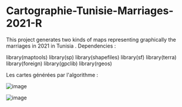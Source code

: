 # Cartographie-Tunisie-Marriages-2021-R
This project generates two kinds of maps representing graphically the marriages in 2021 in Tunisia .
Dependencies :

library(maptools)
library(sp)
library(shapefiles)
library(sf)
library(terra)
library(foreign)
library(gpclib)
library(rgeos)



Les cartes générées par l'algorithme : 

![image](https://user-images.githubusercontent.com/77456894/206921960-54e9479b-5e50-47a6-ba1c-37f541e0c896.png)

![image](https://user-images.githubusercontent.com/77456894/206921978-1a57dedc-cdac-4da3-9220-9ce9901aa899.png)
